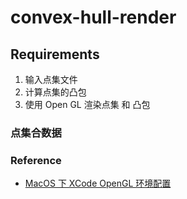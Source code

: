 # convex-hull-render

## Requirements
1. 输入点集文件
2. 计算点集的凸包
3. 使用 Open GL 渲染点集 和 凸包

### 点集合数据


### Reference

- [MacOS 下 XCode OpenGL 环境配置](https://www.jianshu.com/p/eedc41051bd9)
